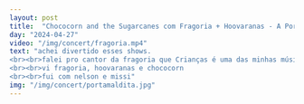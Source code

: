 ```yaml
---
layout: post
title:  "Chococorn and the Sugarcanes com Fragoria + Hoovaranas - A Porta Maldita  (SP)"
day: "2024-04-27"
video: "/img/concert/fragoria.mp4"
text: "achei divertido esses shows.
<br><br>falei pro cantor da fragoria que Crianças é uma das minhas músicas favoritas que ouvi esse ano, conversei com uns membros do hoovaranas e amigos, participei da gravação do clipe da chococorn e também demos entrevista pra desconhecido juvenal.
<br><br>vi fragoria, hoovaranas e chococorn
<br><br>fui com nelson e missi"
img: "/img/concert/portamaldita.jpg"
---
```

